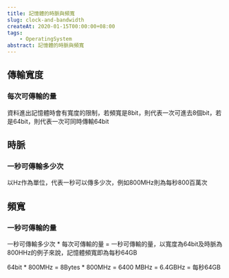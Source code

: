 ```yaml
---
title: 記憶體的時脈與頻寬
slug: clock-and-bandwidth
createAt: 2020-01-15T00:00:00+08:00
tags:
    - OperatingSystem
abstract: 記憶體的時脈與頻寬
---
```


## 傳輸寬度

### 每次可傳輸的量
資料進出記憶體時會有寬度的限制，若頻寬是8bit，則代表一次可進去8個bit，若是64bit，則代表一次可同時傳輸64bit

## 時脈

### 一秒可傳輸多少次
以Hz作為單位，代表一秒可以傳多少次，例如800MHz則為每秒800百萬次

## 頻寬

### 一秒可傳輸的量
一秒可傳輸多少次 * 每次可傳輸的量 = 一秒可傳輸的量，以寬度為64bit及時脈為800HHz的例子來說，記憶體頻寬即為每秒64GB

64bit * 800MHz = 8Bytes * 800MHz = 6400 MBHz = 6.4GBHz = 每秒64GB